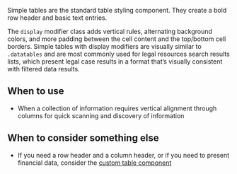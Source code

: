 Simple tables are the standard table styling component. They create a bold row header and basic text entries.

The `display` modifier class adds vertical rules, alternating background colors, and more padding between the cell content and the top/bottom cell borders. Simple tables with display modifiers are visually similar to `.datatables` and are most commonly used for legal resources search results lists, which present legal case results in a format that’s visually consistent with filtered data results.

## When to use
- When a collection of information requires vertical alignment through columns for quick scanning and discovery of information

## When to consider something else
- If you need a row header and a column header, or if you need to present financial data, consider the [custom table component](/components/detail/custom-table)
